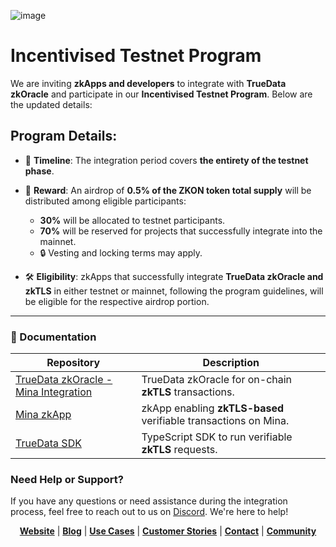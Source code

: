 ![image](https://github.com/user-attachments/assets/683f91b8-1878-4ff4-8080-43344ee27c94)

# Incentivised Testnet Program

We are inviting **zkApps and developers** to integrate with **TrueData zkOracle** and participate in our **Incentivised Testnet Program**. Below are the updated details:

## Program Details:

- 📅 **Timeline**: The integration period covers **the entirety of the testnet phase**.
- 🎁 **Reward**: An airdrop of **0.5% of the ZKON token total supply** will be distributed among eligible participants:
  - **30%** will be allocated to testnet participants.
  - **70%** will be reserved for projects that successfully integrate into the mainnet.
  - 🔒 Vesting and locking terms may apply.

- 🛠️ **Eligibility**: zkApps that successfully integrate **TrueData zkOracle and zkTLS** in either testnet or mainnet, following the program guidelines, will be eligible for the respective airdrop portion.

---

### 📄 Documentation

<div align="center">

| Repository                               | Description                                       |
|------------------------------------------|---------------------------------------------------|
| [TrueData zkOracle - Mina Integration](https://github.com/ZKON-Network/zkTLS-Mina-Oracle)                  | TrueData zkOracle for on-chain **zkTLS** transactions. |
| [Mina zkApp](https://github.com/ZKON-Network/zkTLS-Mina-zkApp)             | zkApp enabling **zkTLS-based** verifiable transactions on Mina.   |
| [TrueData SDK](https://github.com/ZKON-Network/zkTLS-Offchain-SDK)           | TypeScript SDK to run verifiable **zkTLS** requests. |

</div>

### Need Help or Support?

If you have any questions or need assistance during the integration process, feel free to reach out to us on [Discord](https://discord.gg/AnmcW4HY2M). We're here to help!

<p align="center">
  <a href="https://zkon.xyz"><strong>Website</strong></a> | <a href="https://www.zkon.xyz/blog"><strong>Blog</strong></a> | <a href="https://www.zkon.xyz/use-cases"><strong>Use Cases</strong></a> | <a href="https://www.zkon.xyz/customer-stories"><strong>Customer Stories</strong></a> | <a href="https://www.zkon.xyz/contact"><strong>Contact</strong></a> | <a href="https://discord.gg/AnmcW4HY2M"><strong>Community</strong></a>
</p>
